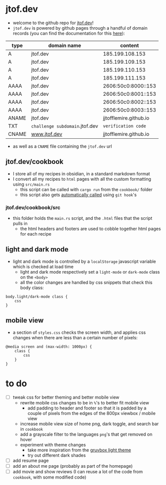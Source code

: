 # jtof.dev
- welcome to the github repo for [jtof.dev](https://jtof.dev)!
- `jtof.dev` is powered by github pages through a handful of domain records (you can find the documentation for this [here](https://docs.github.com/en/pages/configuring-a-custom-domain-for-your-github-pages-site/about-custom-domains-and-github-pages)):

| type  | domain name                                     | content                            |
|-------|-------------------------------------------|----------------------------------|
| A     | jtof.dev                                  | 185.199.108.153                  |
| A     | jtof.dev                                  | 185.199.109.153                  |
| A     | jtof.dev                                  | 185.199.110.153                  |
| A     | jtof.dev                                  | 185.199.111.153                  |
| AAAA  | jtof.dev                                  | 2606:50c0:8000::153              |
| AAAA  | jtof.dev                                  | 2606:50c0:8001::153              |
| AAAA  | jtof.dev                                  | 2606:50c0:8002::153              |
| AAAA  | jtof.dev                                  | 2606:50c0:8003::153              |
| ANAME | jtof.dev                                  | jjtofflemire.github.io           |
| TXT   | `challenge subdomain`.jtof.dev | `verification code` |
| CNAME | www.jtof.dev                              | jjtofflemire.github.io           |

- as well as a `CNAME` file containing the `jtof.dev` url

## jtof.dev/cookbook
- I store all of my recipes in obsidian, in a standard markdown format
- I convert all my recipes to `html` pages with all the custom formatting using `src/main.rs`
  - this script can be called with `cargo run` from the `cookbook/` folder
  - this script also gets [automatically called](.git/hooks/pre-commit) using `git hook`'s

### jtof.dev/cookbook/src
- this folder holds the `main.rs` script, and the `.html` files that the script pulls in
  - the html headers and footers are used to cobble together html pages for each recipe

## light and dark mode
- light and dark mode is controlled by a `localStorage` javascript variable which is checked at load time
  - light and dark mode respectively set a `light-mode` or `dark-mode` class on the `<body>`
  - all the color changes are handled by css snippets that check this body class:

```
body.light/dark-mode class {
    css
}
```

## mobile view
- a section of `styles.css` checks the screen width, and applies css changes when there are less than a certain number of pixels:

```
@media screen and (max-width: 1000px) {
    class {
        css
    }
}
```

# to do
- [ ] tweak css for better theming and better mobile view
  - rewrite mobile css changes to be in `%`'s to better fit mobile view
    - add padding to header and footer so that it is padded by a couple of pixels from the edges of the 800px viewbox / mobile view
  - increase mobile view size of home png, dark toggle, and search bar in `cookbook`
  - add a grayscale filter to the languages `png`'s that get removed on hover
  - experiment with theme changes
    - take more inspiration from the [gruvbox light theme](https://github.com/morhetz/gruvbox)
    - try out different dark shades
- [ ] add resume page
- [ ] add an about me page (probably as part of the homepage)
- [ ] add movie and show reviews (I can reuse a lot of the code from `cookbook`, with some modified code)
